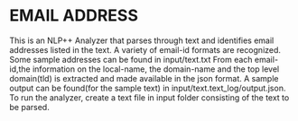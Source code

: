 # EMAIL ADDRESS

This is an NLP++ Analyzer that parses through text and identifies email addresses listed in the text. A variety of email-id formats are recognized. Some sample addresses can be found in input/text.txt
From each email-id,the information on the local-name, the domain-name and the top level domain(tld) is extracted and made available in the json format. A sample output can be found(for the sample text) in input/text.text_log/output.json.
To run the analyzer, create a text file in input folder consisting of the text to be parsed.
